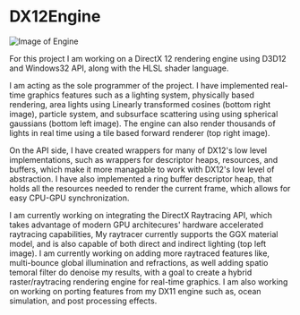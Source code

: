 # DX12Engine
![Image of Engine](https://shubhamsachdevagames.com/img/portfolio/DX12.png)

For this project I am working on a DirectX 12 rendering engine using D3D12 and Windows32 API, along with the HLSL shader language.

I am acting as the sole programmer of the project. I have implemented real-time graphics features such as a lighting system, physically based rendering, area lights using Linearly transformed cosines (bottom right image), particle system, and subsurface scattering using using spherical gaussians (bottom left image). The engine can also render thousands of lights in real time using a tile based forward renderer (top right image).

On the API side, I have created wrappers for many of DX12's low level implementations, such as wrappers for descriptor heaps, resources, and buffers, which make it more managable to work with DX12's low level of abstraction. I have also implemented a ring buffer descriptor heap, that holds all the resources needed to render the current frame, which allows for easy CPU-GPU synchronization.

I am currently working on integrating the DirectX Raytracing API, which takes advantage of modern GPU architecures' hardware accelerated raytracing capabilities, My raytracer currently supports the GGX material model, and is also capable of both direct and indirect lighting (top left image). I am currently working on adding more raytraced features like, multi-bounce global illumination and refractions, as well adding spatio temoral filter do denoise my results, with a goal to create a hybrid raster/raytracing rendering engine for real-time graphics. I am also working on working on porting features from my DX11 engine such as, ocean simulation, and post processing effects.
